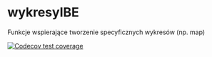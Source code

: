 # wykresyIBE
Funkcje wspierające tworzenie specyficznych wykresów (np. map)

[![Codecov test coverage](https://codecov.io/gh/befu14/wykresyIBE/branch/master/graph/badge.svg)](https://codecov.io/gh/befu14/wykresyIBE?branch=master)
